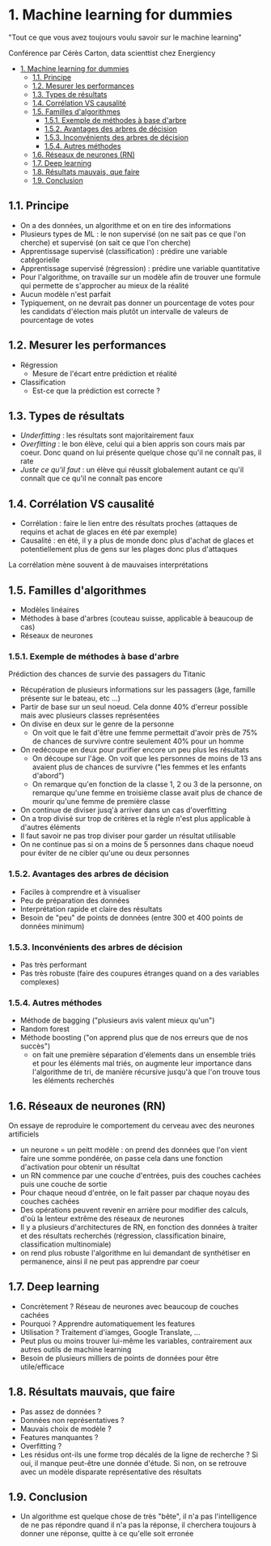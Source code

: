 # 1. Machine learning for dummies

"Tout ce que vous avez toujours voulu savoir sur le machine learning"

Conférence par Cérès Carton, data scienttist chez Energiency

<!-- TOC -->

- [1. Machine learning for dummies](#1-machine-learning-for-dummies)
    - [1.1. Principe](#11-principe)
    - [1.2. Mesurer les performances](#12-mesurer-les-performances)
    - [1.3. Types de résultats](#13-types-de-résultats)
    - [1.4. Corrélation VS causalité](#14-corrélation-vs-causalité)
    - [1.5. Familles d'algorithmes](#15-familles-dalgorithmes)
        - [1.5.1. Exemple de méthodes à base d'arbre](#151-exemple-de-méthodes-à-base-darbre)
        - [1.5.2. Avantages des arbres de décision](#152-avantages-des-arbres-de-décision)
        - [1.5.3. Inconvénients des arbres de décision](#153-inconvénients-des-arbres-de-décision)
        - [1.5.4. Autres méthodes](#154-autres-méthodes)
    - [1.6. Réseaux de neurones (RN)](#16-réseaux-de-neurones-rn)
    - [1.7. Deep learning](#17-deep-learning)
    - [1.8. Résultats mauvais, que faire](#18-résultats-mauvais-que-faire)
    - [1.9. Conclusion](#19-conclusion)

<!-- /TOC -->

## 1.1. Principe

- On a des données, un algorithme et on en tire des informations
- Plusieurs types de ML : le non supervisé (on ne sait pas ce que l'on cherche) et supervisé (on sait ce que l'on cherche)
- Apprentissage supervisé (classification) : prédire une variable catégorielle
- Apprentissage supervisé (régression) : prédire une variable quantitative
- Pour l'algorithme, on travaille sur un modèle afin de trouver une formule qui permette de s'approcher au mieux de la réalité
- Aucun modèle n'est parfait
 - Typiquement, on ne devrait pas donner un pourcentage de votes pour les candidats d'élection mais plutôt un intervalle de valeurs de pourcentage de votes

## 1.2. Mesurer les performances

- Régression
  - Mesure de l'écart entre prédiction et réalité
- Classification
  - Est-ce que la prédiction est correcte ?

## 1.3. Types de résultats

- *Underfitting* : les résultats sont majoritairement faux
- *Overfitting* : le bon élève, celui qui a bien appris son cours mais par coeur. Donc quand on lui présente quelque chose qu'il ne connaît pas, il rate
- *Juste ce qu'il faut* : un élève qui réussit globalement autant ce qu'il connaît que ce qu'il ne connaît pas encore

## 1.4. Corrélation VS causalité

- Corrélation : faire le lien entre des résultats proches (attaques de requins et achat de glaces en été par exemple)
- Causalité : en été, il y a plus de monde donc plus d'achat de glaces et potentiellement plus de gens sur les plages donc plus d'attaques

La corrélation mène souvent à de mauvaises interprétations

## 1.5. Familles d'algorithmes

- Modèles linéaires
- Méthodes à base d'arbres (couteau suisse, applicable à beaucoup de cas)
- Réseaux de neurones

### 1.5.1. Exemple de méthodes à base d'arbre

Prédiction des chances de survie des passagers du Titanic

- Récupération de plusieurs informations sur les passagers (âge, famille présente sur le bateau, etc ...)
- Partir de base sur un seul noeud. Cela donne 40% d'erreur possible mais avec plusieurs classes représentées
- On divise en deux sur le genre de la personne
  - On voit que le fait d'être une femme permettait d'avoir près de 75% de chances de survivre contre seulement 40% pour un homme
- On redécoupe en deux pour purifier encore un peu plus les résultats
  - On découpe sur l'âge. On voit que les personnes de moins de 13 ans avaient plus de chances de survivre ("les femmes et les enfants d'abord")
  - On remarque qu'en fonction de la classe 1, 2 ou 3 de la personne, on remarque qu'une femme en troisième classe avait plus de chance de mourir qu'une femme de première classe
- On continue de diviser jusq'à arriver dans un cas d'overfitting
- On a trop divisé sur trop de critères et la règle n'est plus applicable à d'autres éléments
- Il faut savoir ne pas trop diviser pour garder un résultat utilisable
- On ne continue pas si on a moins de 5 personnes dans chaque noeud pour éviter de ne cibler qu'une ou deux personnes

### 1.5.2. Avantages des arbres de décision

- Faciles à comprendre et à visualiser
- Peu de préparation des données
- Interprétation rapide et claire des résultats
- Besoin de "peu" de points de données (entre 300 et 400 points de données minimum)

### 1.5.3. Inconvénients des arbres de décision

- Pas très performant
- Pas très robuste (faire des coupures étranges quand on a des variables complexes)

### 1.5.4. Autres méthodes

- Méthode de bagging ("plusieurs avis valent mieux qu'un")
- Random forest
- Méthode boosting ("on apprend plus que de nos erreurs que de nos succès")
  - on fait une première séparation d'élements dans un ensemble triés et pour les éléments mal triés, on augmente leur importance dans l'algorithme de tri, de manière récursive jusqu'à que l'on trouve tous les éléments recherchés

## 1.6. Réseaux de neurones (RN)

On essaye de reproduire le comportement du cerveau avec des neurones artificiels

- un neurone = un peitt modèle : on prend des données que l'on vient faire une somme pondérée, on passe cela dans une fonction d'activation pour obtenir un résultat
- un RN commence par une couche d'entrées, puis des couches cachées puis une couche de sortie
- Pour chaque neoud d'entrée, on le fait passer par chaque noyau des couches cachées
- Des opérations peuvent revenir en arrière pour modifier des calculs, d'où la lenteur extrême des réseaux de neurones
- Il y a plusieurs d'architectures de RN, en fonction des données à traiter et des résultats recherchés (régression, classification binaire, classification multinomiale)
- on rend plus robuste l'algorithme en lui demandant de synthétiser en permanence, ainsi il ne peut pas apprendre par coeur

## 1.7. Deep learning

- Concrètement ? Réseau de neurones avec beaucoup de couches cachées
- Pourquoi ? Apprendre automatiquement les features
- Utilisation ? Traitement d'iamges, Google Translate, ...
- Peut plus ou moins trouver lui-même les variables, contrairement aux autres outils de machine learning
- Besoin de plusieurs milliers de points de données pour être utile/efficace

## 1.8. Résultats mauvais, que faire

- Pas assez de données ?
- Données non représentatives ?
- Mauvais choix de modèle ?
- Features manquantes ?
- Overfitting ?
- Les résidus ont-ils une forme trop décalés de la ligne de recherche ? Si oui, il manque peut-être une donnée d'étude. Si non, on se retrouve avec un modèle disparate représentative des résultats

## 1.9. Conclusion

- Un algorithme est quelque chose de très "bête", il n'a pas l'intelligence de ne pas répondre quand il n'a pas la réponse, il cherchera toujours à donner une réponse, quitte à ce qu'elle soit erronée